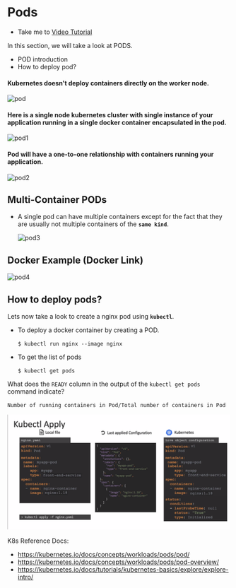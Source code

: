 # Pods

- Take me to [Video Tutorial](https://kodekloud.com/topic/pods-2/)

In this section, we will take a look at PODS.

- POD introduction
- How to deploy pod?

#### Kubernetes doesn't deploy containers directly on the worker node.

![pod](../../images/pod.PNG)

#### Here is a single node kubernetes cluster with single instance of your application running in a single docker container encapsulated in the pod.

![pod1](../../images/pod1.PNG)

#### Pod will have a one-to-one relationship with containers running your application.

![pod2](../../images/pod2.PNG)

## Multi-Container PODs

- A single pod can have multiple containers except for the fact that they are usually not multiple containers of the **`same kind`**.
  
  ![pod3](../../images/pod3.PNG)

## Docker Example (Docker Link)

![pod4](../../images/pod4.PNG)

## How to deploy pods?

Lets now take a look to create a nginx pod using **`kubectl`**.

- To deploy a docker container by creating a POD.
  
  ```
  $ kubectl run nginx --image nginx
  ```
- To get the list of pods
  
  ```
  $ kubectl get pods
  ```

What does the `READY` column in the output of the `kubectl get pods` command indicate?

```
Number of running containers in Pod/Total number of containers in Pod
```

![kubectl](../../images/kubectl.PNG)

K8s Reference Docs:

- https://kubernetes.io/docs/concepts/workloads/pods/pod/
- https://kubernetes.io/docs/concepts/workloads/pods/pod-overview/
- https://kubernetes.io/docs/tutorials/kubernetes-basics/explore/explore-intro/

